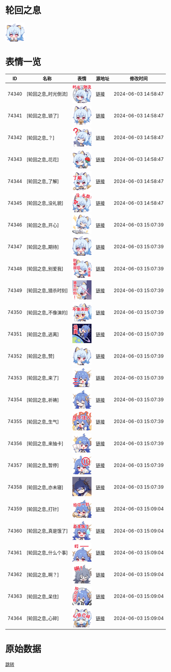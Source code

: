 # 轮回之息

<img src="./cover.png" height="60" alt="cover" />

# 表情一览

|ID|名称|表情|源地址|修改时间|
|----|----|----|----|----|
|74340|[轮回之息_时光倒流]|<img src="./pic/074340_%5B轮回之息_时光倒流%5D.png" height="60" alt="时光倒流"/>|[链接](https://i0.hdslb.com/bfs/emote/2dce8c57bf8bf7fe72b1b316739b2e1190b42677.png)|2024-06-03 14:58:47|
|74341|[轮回之息_锁了]|<img src="./pic/074341_%5B轮回之息_锁了%5D.png" height="60" alt="锁了"/>|[链接](https://i0.hdslb.com/bfs/emote/f53e67c132aa226653574bf5d918693200d6b607.png)|2024-06-03 14:58:47|
|74342|[轮回之息_？]|<img src="./pic/074342_%5B轮回之息_？%5D.png" height="60" alt="？"/>|[链接](https://i0.hdslb.com/bfs/emote/80cadb8e4f3dd43fc5f9d8634996f3fef01ba189.png)|2024-06-03 14:58:47|
|74343|[轮回之息_花花]|<img src="./pic/074343_%5B轮回之息_花花%5D.png" height="60" alt="花花"/>|[链接](https://i0.hdslb.com/bfs/emote/a343ba2f4e2edd27b784348055133d06dcad2ad1.png)|2024-06-03 14:58:47|
|74344|[轮回之息_了解]|<img src="./pic/074344_%5B轮回之息_了解%5D.png" height="60" alt="了解"/>|[链接](https://i0.hdslb.com/bfs/emote/72777bfbd534b71a14c5d41be469753237cf1be5.png)|2024-06-03 14:58:47|
|74345|[轮回之息_没礼貌]|<img src="./pic/074345_%5B轮回之息_没礼貌%5D.png" height="60" alt="没礼貌"/>|[链接](https://i0.hdslb.com/bfs/emote/ba4fd2efcaf667ffaf1497871c894219b2ab73dd.png)|2024-06-03 14:58:47|
|74346|[轮回之息_开心]|<img src="./pic/074346_%5B轮回之息_开心%5D.png" height="60" alt="开心"/>|[链接](https://i0.hdslb.com/bfs/emote/c9fb0d4e7177302c44e28f77c66364aa1a2d11cf.png)|2024-06-03 15:07:39|
|74347|[轮回之息_期待]|<img src="./pic/074347_%5B轮回之息_期待%5D.png" height="60" alt="期待"/>|[链接](https://i0.hdslb.com/bfs/emote/8717c930a931f501bdc9d816cd9de0bafe18f7e9.png)|2024-06-03 15:07:39|
|74348|[轮回之息_别爱我]|<img src="./pic/074348_%5B轮回之息_别爱我%5D.png" height="60" alt="别爱我"/>|[链接](https://i0.hdslb.com/bfs/emote/ac83ca94621746690c4ad380b4b2dd1c32c3a5e2.png)|2024-06-03 15:07:39|
|74349|[轮回之息_猎杀时刻]|<img src="./pic/074349_%5B轮回之息_猎杀时刻%5D.png" height="60" alt="猎杀时刻"/>|[链接](https://i0.hdslb.com/bfs/emote/61a7fafb6d56841036a9174f51c8a6615121a4a5.png)|2024-06-03 15:07:39|
|74350|[轮回之息_不像演的]|<img src="./pic/074350_%5B轮回之息_不像演的%5D.png" height="60" alt="不像演的"/>|[链接](https://i0.hdslb.com/bfs/emote/6b638b5fdc3ae08aaf0b499f27291c2c32a06bff.png)|2024-06-03 15:07:39|
|74351|[轮回之息_逃离]|<img src="./pic/074351_%5B轮回之息_逃离%5D.png" height="60" alt="逃离"/>|[链接](https://i0.hdslb.com/bfs/emote/5286561aad84821c66231e2d8cfc57344d5892c8.png)|2024-06-03 15:07:39|
|74352|[轮回之息_赞]|<img src="./pic/074352_%5B轮回之息_赞%5D.png" height="60" alt="赞"/>|[链接](https://i0.hdslb.com/bfs/emote/d79bfb5d36fdc2a9d901adba68fa9f2e9016eccd.png)|2024-06-03 15:07:39|
|74353|[轮回之息_来了]|<img src="./pic/074353_%5B轮回之息_来了%5D.png" height="60" alt="来了"/>|[链接](https://i0.hdslb.com/bfs/emote/dcd58cd4b8f287be3e65afb59e00f5698c78c3c1.png)|2024-06-03 15:07:39|
|74354|[轮回之息_祈祷]|<img src="./pic/074354_%5B轮回之息_祈祷%5D.png" height="60" alt="祈祷"/>|[链接](https://i0.hdslb.com/bfs/emote/460229bd820ec633e0f5eac89a8609ef0d176e3a.png)|2024-06-03 15:07:39|
|74355|[轮回之息_生气]|<img src="./pic/074355_%5B轮回之息_生气%5D.png" height="60" alt="生气"/>|[链接](https://i0.hdslb.com/bfs/emote/a14b60e2db5a402f50eba1f56596b0988768430a.png)|2024-06-03 15:07:39|
|74356|[轮回之息_来抽卡]|<img src="./pic/074356_%5B轮回之息_来抽卡%5D.png" height="60" alt="来抽卡"/>|[链接](https://i0.hdslb.com/bfs/emote/614b24f8a1857eef4d830d6fdf0a527851bbfa65.png)|2024-06-03 15:07:39|
|74357|[轮回之息_暂停]|<img src="./pic/074357_%5B轮回之息_暂停%5D.png" height="60" alt="暂停"/>|[链接](https://i0.hdslb.com/bfs/emote/5b385ab312ca3143f9e3bed19674df196bce15d9.png)|2024-06-03 15:07:39|
|74358|[轮回之息_亦未寝]|<img src="./pic/074358_%5B轮回之息_亦未寝%5D.png" height="60" alt="亦未寝"/>|[链接](https://i0.hdslb.com/bfs/emote/df36f0cca76f1a1a0a49aebe335e61529a97c21f.png)|2024-06-03 15:07:39|
|74359|[轮回之息_打针]|<img src="./pic/074359_%5B轮回之息_打针%5D.png" height="60" alt="打针"/>|[链接](https://i0.hdslb.com/bfs/emote/babdad026dcdd5348018e4ea39310de1665a5afb.png)|2024-06-03 15:09:04|
|74360|[轮回之息_真是饿了]|<img src="./pic/074360_%5B轮回之息_真是饿了%5D.png" height="60" alt="真是饿了"/>|[链接](https://i0.hdslb.com/bfs/emote/39f13f9a5caa224634f5f1eba63e406ae8863e12.png)|2024-06-03 15:09:04|
|74361|[轮回之息_什么个事]|<img src="./pic/074361_%5B轮回之息_什么个事%5D.png" height="60" alt="什么个事"/>|[链接](https://i0.hdslb.com/bfs/emote/a53339d4c919324aa35428135a5cc55de5cb938d.png)|2024-06-03 15:09:04|
|74362|[轮回之息_啊？]|<img src="./pic/074362_%5B轮回之息_啊？%5D.png" height="60" alt="啊？"/>|[链接](https://i0.hdslb.com/bfs/emote/c853519db1d6d15ac37407dfaed866c160c105bc.png)|2024-06-03 15:09:04|
|74363|[轮回之息_呆住]|<img src="./pic/074363_%5B轮回之息_呆住%5D.png" height="60" alt="呆住"/>|[链接](https://i0.hdslb.com/bfs/emote/a198699fcaa320c2674d60b029c8f9e95e3bfb2e.png)|2024-06-03 15:09:04|
|74364|[轮回之息_心碎]|<img src="./pic/074364_%5B轮回之息_心碎%5D.png" height="60" alt="心碎"/>|[链接](https://i0.hdslb.com/bfs/emote/e85f8fa6e3047e6b9875035ade7783c2fbdec3ff.png)|2024-06-03 15:09:04|

# 原始数据

[跳转](./raw.json)

